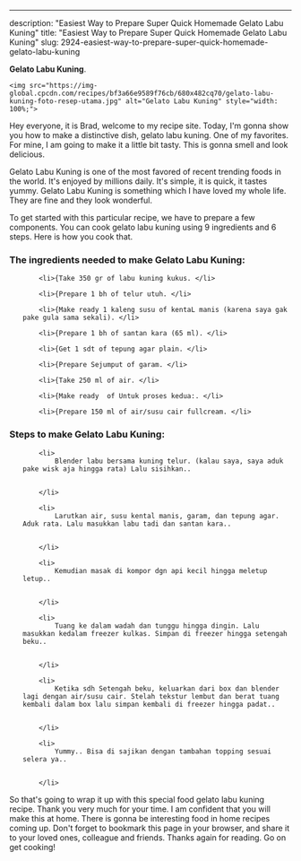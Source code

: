 ---
description: "Easiest Way to Prepare Super Quick Homemade Gelato Labu Kuning"
title: "Easiest Way to Prepare Super Quick Homemade Gelato Labu Kuning"
slug: 2924-easiest-way-to-prepare-super-quick-homemade-gelato-labu-kuning

<p>
	<strong>Gelato Labu Kuning</strong>. 
	
</p>
<p>
	
	<img src="https://img-global.cpcdn.com/recipes/bf3a66e9589f76cb/680x482cq70/gelato-labu-kuning-foto-resep-utama.jpg" alt="Gelato Labu Kuning" style="width: 100%;">
	
	
</p>
<p>
	Hey everyone, it is Brad, welcome to my recipe site. Today, I'm gonna show you how to make a distinctive dish, gelato labu kuning. One of my favorites. For mine, I am going to make it a little bit tasty. This is gonna smell and look delicious.
</p>
	
<p>
	
</p>
<p>
	Gelato Labu Kuning is one of the most favored of recent trending foods in the world. It's enjoyed by millions daily. It's simple, it is quick, it tastes yummy. Gelato Labu Kuning is something which I have loved my whole life. They are fine and they look wonderful.
</p>

<p>
To get started with this particular recipe, we have to prepare a few components. You can cook gelato labu kuning using 9 ingredients and 6 steps. Here is how you cook that.
</p>

<h3>The ingredients needed to make Gelato Labu Kuning:</h3>

<ol>
	
		<li>{Take 350 gr of labu kuning kukus. </li>
	
		<li>{Prepare 1 bh of telur utuh. </li>
	
		<li>{Make ready 1 kaleng susu of kentaL manis (karena saya gak pake gula sama sekali). </li>
	
		<li>{Prepare 1 bh of santan kara (65 ml). </li>
	
		<li>{Get 1 sdt of tepung agar plain. </li>
	
		<li>{Prepare Sejumput of garam. </li>
	
		<li>{Take 250 ml of air. </li>
	
		<li>{Make ready  of Untuk proses kedua:. </li>
	
		<li>{Prepare 150 ml of air/susu cair fullcream. </li>
	
</ol>
<p>
	
</p>

<h3>Steps to make Gelato Labu Kuning:</h3>

<ol>
	
		<li>
			Blender labu bersama kuning telur. (kalau saya, saya aduk pake wisk aja hingga rata) Lalu sisihkan..
			
			
		</li>
	
		<li>
			Larutkan air, susu kental manis, garam, dan tepung agar. Aduk rata. Lalu masukkan labu tadi dan santan kara..
			
			
		</li>
	
		<li>
			Kemudian masak di kompor dgn api kecil hingga meletup letup..
			
			
		</li>
	
		<li>
			Tuang ke dalam wadah dan tunggu hingga dingin. Lalu masukkan kedalam freezer kulkas. Simpan di freezer hingga setengah beku..
			
			
		</li>
	
		<li>
			Ketika sdh Setengah beku, keluarkan dari box dan blender lagi dengan air/susu cair. Stelah tekstur lembut dan berat tuang kembali dalam box lalu simpan kembali di freezer hingga padat..
			
			
		</li>
	
		<li>
			Yummy.. Bisa di sajikan dengan tambahan topping sesuai selera ya..
			
			
		</li>
	
</ol>

<p>
	
</p>

<p>
	So that's going to wrap it up with this special food gelato labu kuning recipe. Thank you very much for your time. I am confident that you will make this at home. There is gonna be interesting food in home recipes coming up. Don't forget to bookmark this page in your browser, and share it to your loved ones, colleague and friends. Thanks again for reading. Go on get cooking!
</p>
